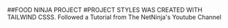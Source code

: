 ##FOOD NINJA PROJECT
#PROJECT STYLES WAS CREATED WITH TAILWIND CSSS. 
Followed a Tutorial from The NetNinja's Youtube Channel
